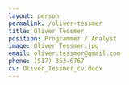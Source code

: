 ```yaml
---
layout: person
permalink: /oliver-tessmer
title: Oliver Tessmer
position: Programmer / Analyst
image: Oliver Tessmer.jpg
email: oliver.tessmer@gmail.com
phone: (517) 353-6767 
cv: Oliver_Tessmer_cv.docx
---
```

